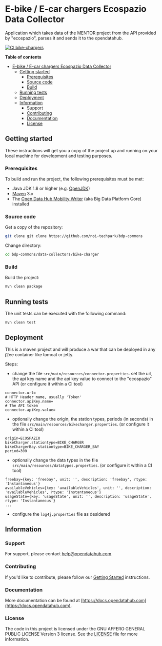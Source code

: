 <!--
SPDX-FileCopyrightText: NOI Techpark <digital@noi.bz.it>

SPDX-License-Identifier: CC0-1.0
-->

# E-bike / E-car chargers Ecospazio Data Collector

Application which takes data of the MENTOR project from the API provided by "ecospazio", parses it and sends it to the opendatahub.

[![CI bike-chargers](https://github.com/noi-techpark/bdp-commons/actions/workflows/ci-bike-chargers.yml/badge.svg)](https://github.com/noi-techpark/bdp-commons/actions/workflows/ci-bike-chargers.yml)

**Table of contents**

- [E-bike / E-car chargers Ecospazio Data Collector](#e-bike--e-car-chargers-ecospazio-data-collector)
	- [Getting started](#getting-started)
		- [Prerequisites](#prerequisites)
		- [Source code](#source-code)
		- [Build](#build)
	- [Running tests](#running-tests)
	- [Deployment](#deployment)
	- [Information](#information)
		- [Support](#support)
		- [Contributing](#contributing)
		- [Documentation](#documentation)
		- [License](#license)

## Getting started

These instructions will get you a copy of the project up and running on your local machine for development and testing
purposes.

### Prerequisites

To build and run the project, the following prerequisites must be met:

- Java JDK 1.8 or higher (e.g. [OpenJDK](https://openjdk.java.net/))
- [Maven](https://maven.apache.org/) 3.x
- The [Open Data Hub Mobility Writer](https://github.com/noi-techpark/bdp-core)
  (aka Big Data Platform Core) installed

### Source code

Get a copy of the repository:

```bash
git clone git clone https://github.com/noi-techpark/bdp-commons
```

Change directory:

```bash
cd bdp-commons/data-collectors/bike-charger
```

### Build

Build the project:

```bash
mvn clean package
```

## Running tests

The unit tests can be executed with the following command:

```bash
mvn clean test
```

## Deployment

This is a maven project and will produce a war that can be deployed in any j2ee container like tomcat or jetty.

Steps:

* change the file `src/main/resources/connector.properties`. set the url, the api key name and the
  api key value to connect to the "ecospazio" API (or configure it within a CI tool)

```
connector.url=
# HTTP Header name, usually 'Token'
connector.apiKey.name=
# The API token
connector.apiKey.value=
```

* optionally change the origin, the station types, periods (in seconds) in
  the file `src/main/resources/bikecharger.properties`. (or configure it within a CI tool)

```
origin=ECOSPAZIO
bikeCharger.stationtype=BIKE_CHARGER
bikeChargerBay.stationtype=BIKE_CHARGER_BAY
period=300
```

* optionally change the data types in the file `src/main/resources/datatypes.properties`.
  (or configure it within a CI tool)

```state={key: 'state', unit: '', description: 'state', rtype: 'Instantaneous'}
freebay={key: 'freebay', unit: '', description: 'freebay', rtype: 'Instantaneous'}
availableVehicles={key: 'availableVehicles', unit: '', description: 'availableVehicles', rtype: 'Instantaneous'}
usageState={key: 'usageState', unit: '', description: 'usageState', rtype: 'Instantaneous'}
...
```

* configure the `log4j.properties` file as desidered

## Information

### Support

For support, please contact [help@opendatahub.com](mailto:help@opendatahub.com).

### Contributing

If you'd like to contribute, please follow our [Getting
Started](https://github.com/noi-techpark/odh-docs/wiki/Contributor-Guidelines:-Getting-started)
instructions.

### Documentation

More documentation can be found at
[https://docs.opendatahub.com](https://docs.opendatahub.com).

### License

The code in this project is licensed under the GNU AFFERO GENERAL PUBLIC LICENSE
Version 3 license. See the [LICENSE](../../LICENSE) file for more information.
